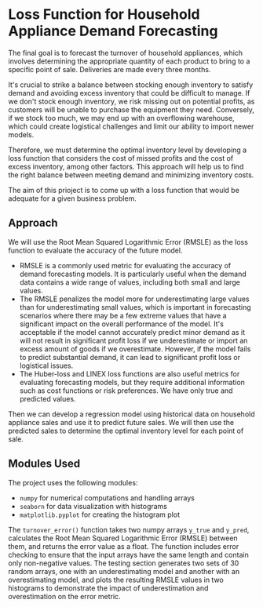 # Loss Function for Household Appliance Demand Forecasting

The final goal is to forecast the turnover of household appliances, which involves determining the appropriate quantity of each product to bring to a specific point of sale. Deliveries are made every three months.

It's crucial to strike a balance between stocking enough inventory to satisfy demand and avoiding excess inventory that could be difficult to manage. If we don't stock enough inventory, we risk missing out on potential profits, as customers will be unable to purchase the equipment they need. Conversely, if we stock too much, we may end up with an overflowing warehouse, which could create logistical challenges and limit our ability to import newer models.

Therefore, we must determine the optimal inventory level by developing a loss function that considers the cost of missed profits and the cost of excess inventory, among other factors. This approach will help us to find the right balance between meeting demand and minimizing inventory costs.

The aim of this prioject is to come up with a loss function that would be adequate for a given business problem.
 
## Approach

We will use the Root Mean Squared Logarithmic Error (RMSLE) as the loss function to evaluate the accuracy of the future model. 

* RMSLE is a commonly used metric for evaluating the accuracy of demand forecasting models. It is particularly useful when the demand data contains a wide range of values, including both small and large values. 
* The RMSLE penalizes the model more for underestimating large values than for underestimating small values, which is important in forecasting scenarios where there may be a few extreme values that have a significant impact on the overall performance of the model. It's acceptable if the model cannot accurately predict minor demand as it will not result in significant profit loss if we underestimate or import an excess amount of goods if we overestimate. However, if the model fails to predict substantial demand, it can lead to significant profit loss or logistical issues.
* The Huber-loss and LINEX loss functions are also useful metrics for evaluating forecasting models, but they require additional information such as cost functions or risk preferences. We have only true and predicted values.

Then we can develop a regression model using historical data on household appliance sales and use it to predict future sales. We will then use the predicted sales to determine the optimal inventory level for each point of sale.


## Modules Used

The project uses the following modules:
* `numpy` for numerical computations and handling arrays
* `seaborn` for data visualization with histograms
* `matplotlib.pyplot` for creating the histogram plot

The `turnover_error()` function takes two numpy arrays `y_true` and `y_pred`, calculates the Root Mean Squared Logarithmic Error (RMSLE) between them, and returns the error value as a float. The function includes error checking to ensure that the input arrays have the same length and contain only non-negative values. 
The testing section generates two sets of 30 random arrays, one with an underestimating model and another with an overestimating model, and plots the resulting RMSLE values in two histograms to demonstrate the impact of underestimation and overestimation on the error metric.